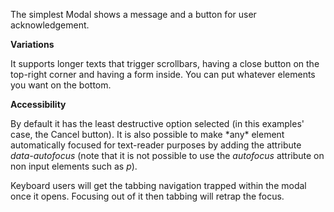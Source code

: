 <p>The simplest Modal shows a message and a button for user acknowledgement.</p>
<b>Variations</b>
<p>It supports longer texts that trigger scrollbars, having a close button on the top-right corner and having a form inside. You can put whatever elements you want on the bottom.</p>
<b>Accessibility</b>
<p>By default it has the least destructive option selected (in this examples' case, the Cancel button). It is also possible to make *any* element automatically focused for text-reader purposes by adding the attribute <em>data-autofocus</em> (note that it is not possible to use the <em>autofocus</em> attribute on non input elements such as <em>p</em>).</p>
<p>Keyboard users will get the tabbing navigation trapped within the modal once it opens. Focusing out of it then tabbing will retrap the focus.</p>
